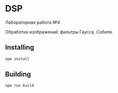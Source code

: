 # DSP
Лабораторная работа №4

Обработка изображений: фильтры Гаусса, Собеля.
## Installing
```bash
npm install
```

## Building
```bash
npm run build
```

